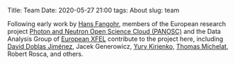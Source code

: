 Title: Team
Date: 2020-05-27 21:00
tags: About
slug: team

Following early work by [Hans Fangohr](http://fangohr.github.io), members of the
European research project [Photon and Neutron Open Science Cloud
(PANOSC)](http://panosc.eu) and the Data Analysis Group of [European
XFEL](https://xfel.eu) contribute to the project here, including [David Doblas
Jiménez](https://git.elnota.space/daviddoji/), Jacek Generowicz, [Yury Kirienko](https://github.com/kirienko/), [Thomas Michelat](https://github.com/tmichela), Robert Rosca, and others.



